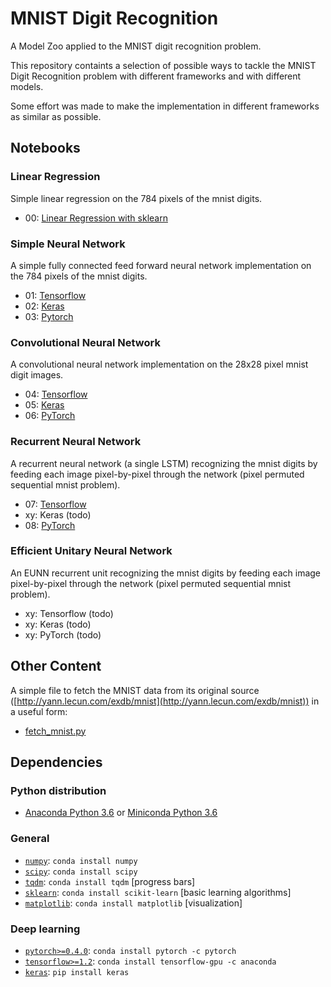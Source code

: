 # MNIST Digit Recognition

A Model Zoo applied to the MNIST digit recognition problem.

This repository containts a selection of possible ways to tackle the MNIST Digit Recognition problem with
different frameworks and with different models.

Some effort was made to make the implementation in different frameworks as similar as possible.


## Notebooks

### Linear Regression
Simple linear regression on the 784 pixels of the mnist digits.
* 00: [Linear Regression with sklearn](00_sklearn_linear_model.ipynb)

### Simple Neural Network
A simple fully connected feed forward neural network implementation on the 784 pixels of the mnist digits.
* 01: [Tensorflow](01_tensorflow_fcnn.ipynb)
* 02: [Keras](02_keras_fcnn.ipynb)
* 03: [Pytorch](03_pytorch_fcnn.ipynb)

### Convolutional Neural Network
A convolutional neural network implementation on the 28x28 pixel mnist digit images.
* 04: [Tensorflow](04_tensorflow_cnn.ipynb)
* 05: [Keras](05_keras_cnn.ipynb)
* 06: [PyTorch](06_pytorch_cnn.ipynb)

### Recurrent Neural Network
A recurrent neural network (a single LSTM) recognizing the mnist digits by feeding each image pixel-by-pixel through
the network (pixel permuted sequential mnist problem).
* 07: [Tensorflow](07_tensorflow_rnn.ipynb)
* xy: Keras (todo)
* 08: [PyTorch](08_pytorch_rnn.ipynb)

### Efficient Unitary Neural Network
An EUNN recurrent unit recognizing the mnist digits by feeding each image pixel-by-pixel through the network (pixel permuted sequential mnist problem).
* xy: Tensorflow (todo)
* xy: Keras (todo)
* xy: PyTorch (todo)


## Other Content
A simple file to fetch the MNIST data from its original source ([http://yann.lecun.com/exdb/mnist](http://yann.lecun.com/exdb/mnist)) in a useful form:
* [fetch_mnist.py](fetch_mnist.py)


## Dependencies

### Python distribution
* [Anaconda Python 3.6](https://www.anaconda.com/download) or [Miniconda Python 3.6](https://conda.io/miniconda.html)

### General
* [`numpy`](http://www.numpy.org/): `conda install numpy`
* [`scipy`](http://www.scipy.org/): `conda install scipy`
* [`tqdm`](https://pypi.python.org/pypi/tqdm): `conda install tqdm` [progress bars]
* [`sklearn`](http://scikit-learn.org/): `conda install scikit-learn` [basic learning algorithms]
* [`matplotlib`](http://matplotlib.org/): `conda install matplotlib` [visualization]

### Deep learning
* [`pytorch>=0.4.0`](http://pytorch.org/): `conda install pytorch -c pytorch`
* [`tensorflow>=1.2`](http://www.tensorflow.org/): `conda install tensorflow-gpu -c anaconda`
* [`keras`](http://keras.io/): `pip install keras`
